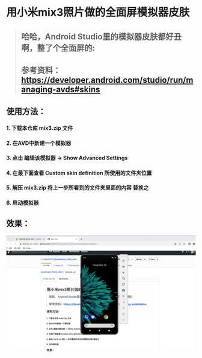 # 用小米mix3照片做的全面屏模拟器皮肤

 > ## 哈哈，Android Studio里的模拟器皮肤都好丑啊，整了个全面屏的:
> ## 参考资料：https://developer.android.com/studio/run/managing-avds#skins
## 使用方法：
 #### 1.  下载本仓库 mix3.zip 文件
 #### 2.  在AVD中新建一个模拟器
 #### 3.  点击  编辑该模拟器 -> Show Advanced Settings 
 #### 4.  在最下面查看 Custom skin definition 所使用的文件夹位置
 #### 5.  解压 mix3.zip 将上一步所看到的文件夹里面的内容 替换之
 #### 6. 启动模拟器
 
 ## 效果：
 ![image](https://github.com/HelloYKYK/hardware_mix3_skin/blob/master/mix.PNG)
